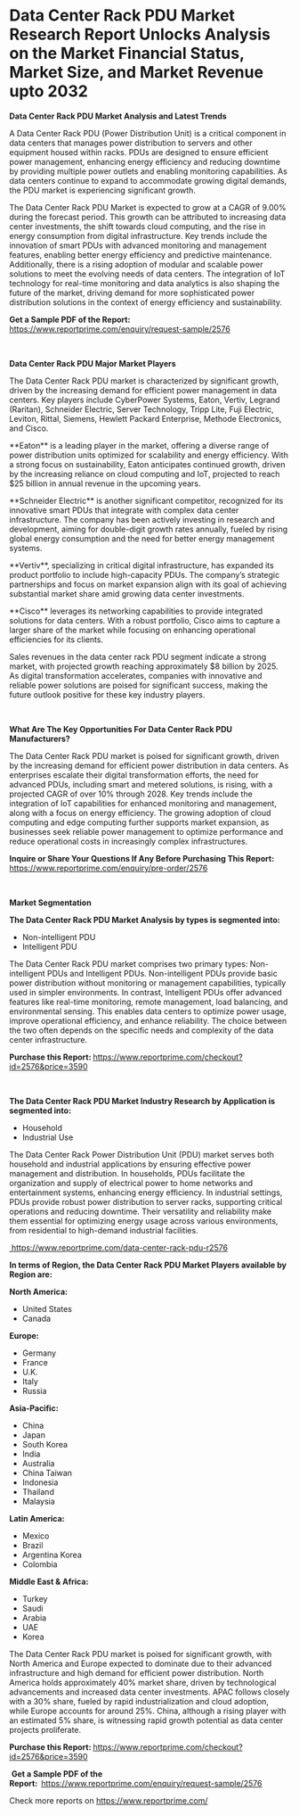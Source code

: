 <p><h1>Data Center Rack PDU Market Research Report Unlocks Analysis on the Market Financial Status, Market Size, and Market Revenue upto 2032</h1></p><p><strong>Data Center Rack PDU Market Analysis and Latest Trends</strong></p>
<p><p>A Data Center Rack PDU (Power Distribution Unit) is a critical component in data centers that manages power distribution to servers and other equipment housed within racks. PDUs are designed to ensure efficient power management, enhancing energy efficiency and reducing downtime by providing multiple power outlets and enabling monitoring capabilities. As data centers continue to expand to accommodate growing digital demands, the PDU market is experiencing significant growth.</p><p>The Data Center Rack PDU Market is expected to grow at a CAGR of 9.00% during the forecast period. This growth can be attributed to increasing data center investments, the shift towards cloud computing, and the rise in energy consumption from digital infrastructure. Key trends include the innovation of smart PDUs with advanced monitoring and management features, enabling better energy efficiency and predictive maintenance. Additionally, there is a rising adoption of modular and scalable power solutions to meet the evolving needs of data centers. The integration of IoT technology for real-time monitoring and data analytics is also shaping the future of the market, driving demand for more sophisticated power distribution solutions in the context of energy efficiency and sustainability.</p></p>
<p><strong>Get a Sample PDF of the Report:&nbsp;</strong> <a href="https://www.reportprime.com/enquiry/request-sample/2576?utm_campaign=3123&utm_medium=2&utm_source=Github&utm_content=ia&utm_term=18032025&utm_id=data-center-rack-pdu">https://www.reportprime.com/enquiry/request-sample/2576</a></p>
<p>&nbsp;</p>
<p><strong>Data Center Rack PDU Major Market Players</strong></p>
<p><p>The Data Center Rack PDU market is characterized by significant growth, driven by the increasing demand for efficient power management in data centers. Key players include CyberPower Systems, Eaton, Vertiv, Legrand (Raritan), Schneider Electric, Server Technology, Tripp Lite, Fuji Electric, Leviton, Rittal, Siemens, Hewlett Packard Enterprise, Methode Electronics, and Cisco.</p><p>**Eaton** is a leading player in the market, offering a diverse range of power distribution units optimized for scalability and energy efficiency. With a strong focus on sustainability, Eaton anticipates continued growth, driven by the increasing reliance on cloud computing and IoT, projected to reach $25 billion in annual revenue in the upcoming years.</p><p>**Schneider Electric** is another significant competitor, recognized for its innovative smart PDUs that integrate with complex data center infrastructure. The company has been actively investing in research and development, aiming for double-digit growth rates annually, fueled by rising global energy consumption and the need for better energy management systems.</p><p>**Vertiv**, specializing in critical digital infrastructure, has expanded its product portfolio to include high-capacity PDUs. The company’s strategic partnerships and focus on market expansion align with its goal of achieving substantial market share amid growing data center investments.</p><p>**Cisco** leverages its networking capabilities to provide integrated solutions for data centers. With a robust portfolio, Cisco aims to capture a larger share of the market while focusing on enhancing operational efficiencies for its clients.</p><p>Sales revenues in the data center rack PDU segment indicate a strong market, with projected growth reaching approximately $8 billion by 2025. As digital transformation accelerates, companies with innovative and reliable power solutions are poised for significant success, making the future outlook positive for these key industry players.</p></p>
<p>&nbsp;</p>
<p><strong>What Are The Key Opportunities For Data Center Rack PDU Manufacturers?</strong></p>
<p><p>The Data Center Rack PDU market is poised for significant growth, driven by the increasing demand for efficient power distribution in data centers. As enterprises escalate their digital transformation efforts, the need for advanced PDUs, including smart and metered solutions, is rising, with a projected CAGR of over 10% through 2028. Key trends include the integration of IoT capabilities for enhanced monitoring and management, along with a focus on energy efficiency. The growing adoption of cloud computing and edge computing further supports market expansion, as businesses seek reliable power management to optimize performance and reduce operational costs in increasingly complex infrastructures.</p></p>
<p><strong>Inquire or Share Your Questions If Any Before Purchasing This Report:</strong> <a href="https://www.reportprime.com/enquiry/pre-order/2576?utm_campaign=3123&utm_medium=2&utm_source=Github&utm_content=ia&utm_term=18032025&utm_id=data-center-rack-pdu">https://www.reportprime.com/enquiry/pre-order/2576</a></p>
<p>&nbsp;</p>
<p><strong>Market Segmentation</strong></p>
<p><strong>The Data Center Rack PDU Market Analysis by types is segmented into:</strong></p>
<p><ul><li>Non-intelligent PDU</li><li>Intelligent PDU</li></ul></p>
<p><p>The Data Center Rack PDU market comprises two primary types: Non-intelligent PDUs and Intelligent PDUs. Non-intelligent PDUs provide basic power distribution without monitoring or management capabilities, typically used in simpler environments. In contrast, Intelligent PDUs offer advanced features like real-time monitoring, remote management, load balancing, and environmental sensing. This enables data centers to optimize power usage, improve operational efficiency, and enhance reliability. The choice between the two often depends on the specific needs and complexity of the data center infrastructure.</p></p>
<p><strong>Purchase this Report:&nbsp;</strong><a href="https://www.reportprime.com/checkout?id=2576&price=3590&utm_campaign=3123&utm_medium=2&utm_source=Github&utm_content=ia&utm_term=18032025&utm_id=data-center-rack-pdu">https://www.reportprime.com/checkout?id=2576&price=3590</a></p>
<p>&nbsp;</p>
<p><strong>The Data Center Rack PDU Market Industry Research by Application is segmented into:</strong></p>
<p><ul><li>Household</li><li>Industrial Use</li></ul></p>
<p><p>The Data Center Rack Power Distribution Unit (PDU) market serves both household and industrial applications by ensuring effective power management and distribution. In households, PDUs facilitate the organization and supply of electrical power to home networks and entertainment systems, enhancing energy efficiency. In industrial settings, PDUs provide robust power distribution to server racks, supporting critical operations and reducing downtime. Their versatility and reliability make them essential for optimizing energy usage across various environments, from residential to high-demand industrial facilities.</p></p>
<p><a href="https://www.reportprime.com/data-center-rack-pdu-r2576?utm_campaign=3123&utm_medium=2&utm_source=Github&utm_content=ia&utm_term=18032025&utm_id=data-center-rack-pdu">&nbsp;https://www.reportprime.com/data-center-rack-pdu-r2576</a></p>
<p><strong>In terms of Region, the Data Center Rack PDU Market Players available by Region are:</strong></p>
<p>
    <p> <strong> North America: </strong>
        <ul>
            <li>United States</li>
            <li>Canada</li>
        </ul>
        </p> 
    <p> <strong> Europe: </strong>
        <ul>
            <li>Germany</li>
            <li>France</li>
            <li>U.K.</li>
            <li>Italy</li>
            <li>Russia</li>
        </ul>
        </p> 
    <p> <strong> Asia-Pacific: </strong>
        <ul>
            <li>China</li>
            <li>Japan</li>
            <li>South Korea</li>
            <li>India</li>
            <li>Australia</li>
            <li>China Taiwan</li>
            <li>Indonesia</li>
            <li>Thailand</li>
            <li>Malaysia</li>
        </ul>
        </p> 
    <p> <strong> Latin America: </strong>
        <ul>
            <li>Mexico</li>
            <li>Brazil</li>
            <li>Argentina Korea</li>
            <li>Colombia</li>
        </ul>
        </p> 
    <p> <strong> Middle East & Africa: </strong>
        <ul>
            <li>Turkey</li>
            <li>Saudi</li>
            <li>Arabia</li>
            <li>UAE</li>
            <li>Korea</li>
        </ul>
    </p>
    </p>
<p><p>The Data Center Rack PDU market is poised for significant growth, with North America and Europe expected to dominate due to their advanced infrastructure and high demand for efficient power distribution. North America holds approximately 40% market share, driven by technological advancements and increased data center investments. APAC follows closely with a 30% share, fueled by rapid industrialization and cloud adoption, while Europe accounts for around 25%. China, although a rising player with an estimated 5% share, is witnessing rapid growth potential as data center projects proliferate.</p></p>
<p><strong>Purchase this Report: </strong><a href="https://www.reportprime.com/checkout?id=2576&price=3590&utm_campaign=3123&utm_medium=2&utm_source=Github&utm_content=ia&utm_term=18032025&utm_id=data-center-rack-pdu">https://www.reportprime.com/checkout?id=2576&price=3590</a></p>
<p>&nbsp;<strong>Get a Sample PDF of the Report:&nbsp;&nbsp;</strong><a href="https://www.reportprime.com/enquiry/request-sample/2576?utm_campaign=3123&utm_medium=2&utm_source=Github&utm_content=ia&utm_term=18032025&utm_id=data-center-rack-pdu">https://www.reportprime.com/enquiry/request-sample/2576</a></p>
<p><strong></strong></p>
<p>Check more reports on <a href="https://www.reportprime.com/?utm_campaign=3123&utm_medium=2&utm_source=Github&utm_content=ia&utm_term=18032025&utm_id=data-center-rack-pdu">https://www.reportprime.com/</a></p>